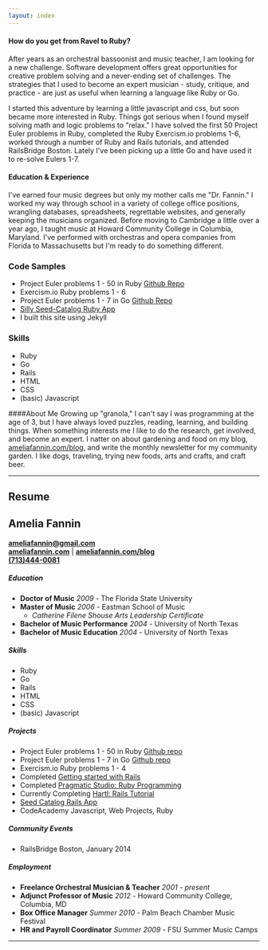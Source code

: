 ```yaml
---
layout: index
---
```



#### How do you get from Ravel to Ruby?
After years as an orchestral bassoonist and music teacher, I am looking for a new challenge. Software development offers great opportunities for creative problem solving and a never-ending set of challenges. The strategies that I used to become an expert musician - study, critique, and practice - are just as useful when learning a language like Ruby or Go.

I started this adventure by learning a little javascript and css, but soon became more interested in Ruby. Things got serious when I found myself solving math and logic problems to "relax." I have solved the first 50 Project Euler problems in Ruby, completed the Ruby Exercism.io problems 1-6, worked through a number of Ruby and Rails tutorials, and attended RailsBridge Boston. Lately I've been picking up a little Go and have used it to re-solve Eulers 1-7.    


#### Education & Experience

I've earned four music degrees but only my mother calls me "Dr. Fannin." I worked my way through school in a variety of college office positions, wrangling databases, spreadsheets, regrettable websites, and generally keeping the musicians organized. Before moving to Cambridge a little over a year ago, I taught music at Howard Community College in Columbia, Maryland. I've performed with orchestras and opera companies from Florida to Massachusetts but I'm ready to do something different.

<div class="col">
  <h3>Code Samples</h3>
  <ul>
    <li>
      Project Euler problems 1 - 50 in Ruby
      <a href="https://github.com/AmeliaFannin/euler" target="_blank">
        Github Repo
      </a>
    </li>
    <li>
      Exercism.io Ruby problems 1 - 6
    </li>
    <li>
      Project Euler problems 1 - 7 in Go
      <a href="https://github.com/AmeliaFannin/euler/tree/master/go" target="_blank">
        Github Repo
      </a>
    </li>
    <li>
      <a href="https://github.com/AmeliaFannin/seed-catalog" target="_blank">
        Silly Seed-Catalog Ruby App
      </a>
    </li>
    <li>
      I built this site using Jekyll
    </li>
  </ul>
</div>

<div class= "col">
  <h3>Skills</h3>
  <ul>
    <li>Ruby</li>
    <li>Go</li>
    <li>Rails</li> 
    <li>HTML</li>
    <li>CSS</li>
    <li>(basic) Javascript</li>
  </ul>
</div>

####About Me
Growing up "granola," I can't say I was programming at the age of 3, but I have always loved puzzles, reading, learning, and building things.  When something interests me I like to do the research, get involved, and become an expert. I natter on about gardening and food on my blog, <a href="ameliafannin.com/blog" target="blank">ameliafannin.com/blog</a>, and write the monthly newsletter for my community garden.  I like dogs, traveling, trying new foods, arts and crafts, and craft beer.  

---

<div class="resume-head">
  <h2>Resume</h2>
</div>

## Amelia Fannin
**[ameliafannin@gmail.com](mailto://ameliafannin@gmail.com)**    
**[ameliafannin.com](http://ameliafannin.com)** | **[ameliafannin.com/blog](http://ameliafannin.com/blog)**    
**[(713)444-0081](tel://7134440081)**

##### Education
* **Doctor of Music** *2009* - The Florida State University 
* **Master of Music** *2006* - Eastman School of Music 
  * *Catherine Filene Shouse Arts Leadership Certificate*
* **Bachelor of Music Performance** *2004* - University of North Texas
* **Bachelor of Music Education** *2004* - University of North Texas

##### Skills
* Ruby
* Go
* Rails 
* HTML
* CSS
* (basic) Javascript

##### Projects
* Project Euler problems 1 - 50 in Ruby [Github repo](https://github.com/AmeliaFannin/euler)
* Project Euler problems 1 - 7 in Go [Github repo](https://github.com/AmeliaFannin/euler/tree/master/go)
* Exercism.io Ruby problems 1 - 4
* Completed [Getting started with Rails](http://guides.rubyonrails.org/getting_started.html)
* Completed [Pragmatic Studio: Ruby Programming](http://pragmaticstudio.com/ruby)
* Currently Completing [Hartl: Rails Tutorial](http://www.railstutorial.org/)
* [Seed Catalog Rails App ](https://github.com/AmeliaFannin/seed-catalog)
* CodeAcademy Javascript, Web Projects, Ruby

##### Community Events
* RailsBridge Boston, January 2014

##### Employment
* **Freelance Orchestral Musician & Teacher** *2001 - present*
* **Adjunct Professor of Music** *2012* - Howard Community College, Columbia, MD 
* **Box Office Manager** *Summer 2010* - Palm Beach Chamber Music Festival
* **HR and Payroll Coordinator** *Summer 2009* - FSU Summer Music Camps

---




